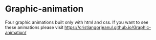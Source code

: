 # Graphic-animation
Four graphic animations built only with html and css. If you want to see these animations please visit https://cristiangorjeanul.github.io/Graphic-animation/
